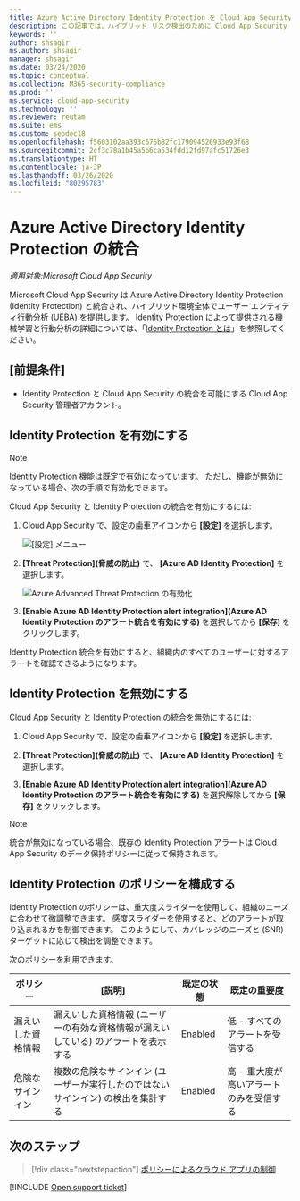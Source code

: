 ```yaml
---
title: Azure Active Directory Identity Protection を Cloud App Security と統合する
description: この記事では、ハイブリッド リスク検出のために Cloud App Security で Identity Protection のアラートを利用する方法について説明します。
keywords: ''
author: shsagir
ms.author: shsagir
manager: shsagir
ms.date: 03/24/2020
ms.topic: conceptual
ms.collection: M365-security-compliance
ms.prod: ''
ms.service: cloud-app-security
ms.technology: ''
ms.reviewer: reutam
ms.suite: ems
ms.custom: seodec18
ms.openlocfilehash: f5603102aa393c676b82fc179094526933e93f68
ms.sourcegitcommit: 2cf3c78a1b45a5b6ca534fdd12fd97afc51726e3
ms.translationtype: HT
ms.contentlocale: ja-JP
ms.lasthandoff: 03/26/2020
ms.locfileid: "80295783"
---
```

# <a name="azure-active-directory-identity-protection-integration"></a>Azure Active Directory Identity Protection の統合

*適用対象:Microsoft Cloud App Security*

Microsoft Cloud App Security は Azure Active Directory Identity Protection (Identity Protection) と統合され、ハイブリッド環境全体でユーザー エンティティ行動分析 (UEBA) を提供します。 Identity Protection によって提供される機械学習と行動分析の詳細については、「[Identity Protection とは](/azure/active-directory/identity-protection/overview-identity-protection)」を参照してください。

## <a name="prerequisites"></a>[前提条件]

- Identity Protection と Cloud App Security の統合を可能にする Cloud App Security 管理者アカウント。

## <a name="enable-identity-protection"></a>Identity Protection を有効にする

> [!NOTE]
> Identity Protection 機能は既定で有効になっています。 ただし、機能が無効になっている場合、次の手順で有効化できます。

Cloud App Security と Identity Protection の統合を有効にするには:

1. Cloud App Security で、設定の歯車アイコンから **[設定]** を選択します。

    ![[設定] メニュー](media/azip-system-settings.png)

1. **[Threat Protection]\(脅威の防止\)** で、 **[Azure AD Identity Protection]** を選択します。

    ![Azure Advanced Threat Protection の有効化](media/aadip-integration.png)

1. **[Enable Azure AD Identity Protection alert integration]\(Azure AD Identity Protection のアラート統合を有効にする\)** を選択してから **[保存]** をクリックします。

Identity Protection 統合を有効にすると、組織内のすべてのユーザーに対するアラートを確認できるようになります。

## <a name="disable-identity-protection"></a>Identity Protection を無効にする

Cloud App Security と Identity Protection の統合を無効にするには:

1. Cloud App Security で、設定の歯車アイコンから **[設定]** を選択します。

1. **[Threat Protection]\(脅威の防止\)** で、 **[Azure AD Identity Protection]** を選択します。

1. **[Enable Azure AD Identity Protection alert integration]\(Azure AD Identity Protection のアラート統合を有効にする\)** を選択解除してから **[保存]** をクリックします。

> [!NOTE]
> 統合が無効になっている場合、既存の Identity Protection アラートは Cloud App Security のデータ保持ポリシーに従って保持されます。

## <a name="configure-identity-protection-policies"></a>Identity Protection のポリシーを構成する

Identity Protection のポリシーは、重大度スライダーを使用して、組織のニーズに合わせて微調整できます。 感度スライダーを使用すると、どのアラートが取り込まれるかを制御できます。 このようにして、カバレッジのニーズと (SNR) ターゲットに応じて検出を調整できます。

次のポリシーを利用できます。

|ポリシー|[説明]|既定の状態|既定の重要度|
|---|---|---|---|
|漏えいした資格情報|漏えいした資格情報 (ユーザーの有効な資格情報が漏えいしている) のアラートを表示する|Enabled|低 - すべてのアラートを受信する|
|危険なサインイン|複数の危険なサインイン (ユーザーが実行したのではないサインイン) の検出を集計する|Enabled|高 - 重大度が高いアラートのみを受信する|

## <a name="next-steps"></a>次のステップ

> [!div class="nextstepaction"]
> [ポリシーによるクラウド アプリの制御](control-cloud-apps-with-policies.md)

[!INCLUDE [Open support ticket](includes/support.md)]
